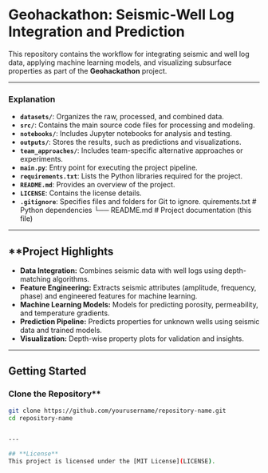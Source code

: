 # **Geohackathon: Seismic-Well Log Integration and Prediction**

This repository contains the workflow for integrating seismic and well log data, applying machine learning models, and visualizing subsurface properties as part of the **Geohackathon** project.

---


### **Explanation**
- **`datasets/`**: Organizes the raw, processed, and combined data.
- **`src/`**: Contains the main source code files for processing and modeling.
- **`notebooks/`**: Includes Jupyter notebooks for analysis and testing.
- **`outputs/`**: Stores the results, such as predictions and visualizations.
- **`team_approaches/`**: Includes team-specific alternative approaches or experiments.
- **`main.py`**: Entry point for executing the project pipeline.
- **`requirements.txt`**: Lists the Python libraries required for the project.
- **`README.md`**: Provides an overview of the project.
- **`LICENSE`**: Contains the license details.
- **`.gitignore`**: Specifies files and folders for Git to ignore.
quirements.txt # Python dependencies └── README.md # Project documentation (this file)

---

## **Project Highlights
- **Data Integration:** Combines seismic data with well logs using depth-matching algorithms.
- **Feature Engineering:** Extracts seismic attributes (amplitude, frequency, phase) and engineered features for machine learning.
- **Machine Learning Models:** Models for predicting porosity, permeability, and temperature gradients.
- **Prediction Pipeline:** Predicts properties for unknown wells using seismic data and trained models.
- **Visualization:** Depth-wise property plots for validation and insights.

---

## **Getting Started**

### Clone the Repository**
```bash
git clone https://github.com/yourusername/repository-name.git
cd repository-name


---

## **License**
This project is licensed under the [MIT License](LICENSE).

